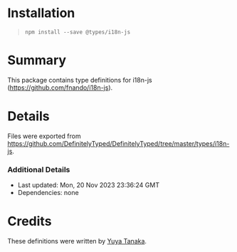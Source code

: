 # Installation
> `npm install --save @types/i18n-js`

# Summary
This package contains type definitions for i18n-js (https://github.com/fnando/i18n-js).

# Details
Files were exported from https://github.com/DefinitelyTyped/DefinitelyTyped/tree/master/types/i18n-js.

### Additional Details
 * Last updated: Mon, 20 Nov 2023 23:36:24 GMT
 * Dependencies: none

# Credits
These definitions were written by [Yuya Tanaka](https://github.com/ypresto).
